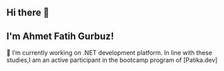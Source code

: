 ##   Hi there 👋
##   I'm Ahmet Fatih Gurbuz!
    
  🔭 I’m currently working on .NET development platform.
    In line with these studies,I am an active participant in the bootcamp program of [Patika.dev]
<!--
**afgrbz/afgrbz** is a ✨ _special_ ✨ repository because its `README.md` (this file) appears on your GitHub profile.

Here are some ideas to get you started:

- 🔭 I’m currently working on ...
- 🌱 I’m currently learning ...
- 👯 I’m looking to collaborate on ...
- 🤔 I’m looking for help with ...
- 💬 Ask me about ...
- 📫 How to reach me: ...
- 😄 Pronouns: ...
- ⚡ Fun fact: ...
-->
